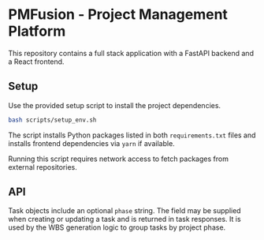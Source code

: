 # PMFusion - Project Management Platform

This repository contains a full stack application with a FastAPI backend and a React frontend.

## Setup

Use the provided setup script to install the project dependencies.

```bash
bash scripts/setup_env.sh
```

The script installs Python packages listed in both `requirements.txt` files and installs frontend dependencies via `yarn` if available.

Running this script requires network access to fetch packages from external repositories.

## API

Task objects include an optional `phase` string. The field may be supplied when
creating or updating a task and is returned in task responses. It is used by the
WBS generation logic to group tasks by project phase.
